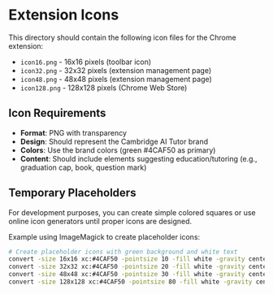 # Extension Icons

This directory should contain the following icon files for the Chrome extension:

- `icon16.png` - 16x16 pixels (toolbar icon)
- `icon32.png` - 32x32 pixels (extension management page)
- `icon48.png` - 48x48 pixels (extension management page)
- `icon128.png` - 128x128 pixels (Chrome Web Store)

## Icon Requirements

- **Format**: PNG with transparency
- **Design**: Should represent the Cambridge AI Tutor brand
- **Colors**: Use the brand colors (green #4CAF50 as primary)
- **Content**: Should include elements suggesting education/tutoring (e.g., graduation cap, book, question mark)

## Temporary Placeholders

For development purposes, you can create simple colored squares or use online icon generators until proper icons are designed.

Example using ImageMagick to create placeholder icons:

```bash
# Create placeholder icons with green background and white text
convert -size 16x16 xc:#4CAF50 -pointsize 10 -fill white -gravity center -annotate +0+0 "T" icon16.png
convert -size 32x32 xc:#4CAF50 -pointsize 20 -fill white -gravity center -annotate +0+0 "T" icon32.png
convert -size 48x48 xc:#4CAF50 -pointsize 30 -fill white -gravity center -annotate +0+0 "T" icon48.png
convert -size 128x128 xc:#4CAF50 -pointsize 80 -fill white -gravity center -annotate +0+0 "T" icon128.png
```